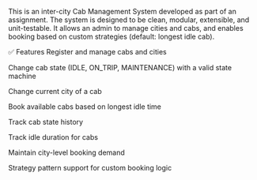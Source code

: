 This is an inter-city Cab Management System developed as part of an assignment. The system is designed to be clean, modular, extensible, and unit-testable. It allows an admin to manage cities and cabs, and enables booking based on custom strategies (default: longest idle cab).

✅ Features Register and manage cabs and cities

Change cab state (IDLE, ON_TRIP, MAINTENANCE) with a valid state machine

Change current city of a cab

Book available cabs based on longest idle time

Track cab state history

Track idle duration for cabs

Maintain city-level booking demand

Strategy pattern support for custom booking logic
